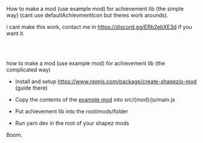 How to make a mod (use example mod) for achievement lib (the simple way) (cant use defaultAchievmentIcon but theres work arounds).


i cant make this work, contact me in https://discord.gg/ERb2ebXE3d if you want it.

<br><br>




how to make a mod (use example mod) for achievement lib (the complicated way)

   - Install and setup https://www.npmjs.com/package/create-shapezio-mod (guide there)

   - Copy the contents of the [example mod](https://github.com/WaffleDevs/shapez-mods/blob/main/achievement-lib-cli-example-mod.js) into src/{mod}/js/main.js

   - Put achievement lib into the root/mods/folder

   - Run yarn dev in the root of your shapez mods

Boom.
